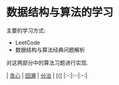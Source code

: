 # 数据结构与算法的学习

主要的学习方式:
- LeetCode
- 数据结构与算法经典问题解析

对这两部分中的算法习题进行实现.

| [贪心](https://github.com/just-like-before/algorithm-java/tree/master/encasement) | [回溯](https://github.com/just-like-before/algorithm-java/tree/master/recall) | [分治](https://github.com/just-like-before/algorithm-java/tree/master/divide) | [(]
|:-:|:-:|:-:|
